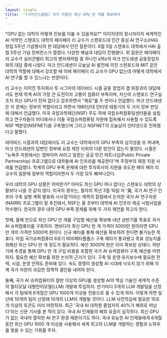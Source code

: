 ```yaml
---
layout: single
title:  "[사이언스칼럼] 국가 차원의 최신 GPU 만 개를 확보하자
"
---
```

"GPU 없는 대학이 어떻게 진보를 이룰 수 있을까요?" 이미지넷의 창시자이자 세계적인 AI 석학인 스탠포드 대학의 페이페이 리 교수가 스탠포드대 인간 중심 AI 연구소(HAI) 창립 5주년 기념행사의 한 대담에서 던진 질문이다. 6월 5일 스탠포드 대학에서 HAI 출범 5주년 기념 컨퍼런스가 열렸다. 다양한 패널과 대담이 진행됐다. 위 질문은 페이페이 리 교수가 실리콘밸리 최고의 벤처캐피털 중 하나인 a16z의 마크 안드레센 공동창업자와의 대담 중에 나왔다. 마크 안드레센이 오늘날 AI 발전에 끼친 스탠포드와 MIT 같은 대학의 역할에 대해서 강조할 때 이에 페이페이 리 교수가 GPU 없는데 어떻게 대학에서 AI 연구를 할 수 있느냐는 반문이다.

리 교수는 이어진 투자회사 투 시그마의 데이비드 시겔 공동 창업자 겸 회장과의 대담에서도 현재 학계 AI의 가장 큰 도전이자 고통이 컴퓨터 부족이며, 자신의 스탠포드 연구실조차 최신 GPU가 전혀 없다고 강조하면서 "제로"를 두 번이나 언급했다. 마크 안드레센은 이 문제는 정부의 역할이라고 하면서 1980년대 인터넷 태동기의 두 가지 정부 펀딩에 대해서 언급했다. 미국 국립과학재단(NSF) 주도 하에 국립슈퍼컴퓨팅센터들을 설립하고 연구자들이 어디에서나 이들 국립슈퍼컴퓨팅 자원에 접속해서 사용할 수 있도록 NSF 백본망(NSFNET)을 구축했으며 그리고 NSFNET이 오늘날의 인터넷으로 진화했다고 말했다.

데이비드 시겔과의 대담에서도 리 교수는 대학에서의 GPU 부족의 심각성을 또 꺼내며, 마크 안드레센의 답변인 정부에 요청 제안 이외의 다른 방안이 없는지 물었다. 시겔은 "뉴욕주 차원에서는 엠파이어 AI라고 일컫는 공공 민간 파트너십(Public Private Partnership) 프로그램으로 대학들에 AI 인프라를 제공한다"며 주정부의 재정 지원 사례를 언급했다. 학계의 GPU 부족 문제에 대한 투자회사의 지원을 유도한 페이 페이 리 교수의 질문에 정부의 역할이라면서 두 거장 모두 빠져나갔다.

우리 대학의 GPU 상황은 어떠한가? 아마도 최신 GPU 하나 없다는 스탠포드 대학의 상황보다 나을 것 같지 않다. 미국의 경우는, 필자의 작년 3월 10일 자 '美, 국가 AI 연구 인프라 구축 실행 계획 발표와 시사점'이라는 제목의 칼럼에서 논의한 국가 AI 연구자원(NAIRR) 프로그램이 잘 추진돼서, NSF는 올 초부터 대학에 AI 인프라 제공 시범사업을 착수했다. 한국의 경우 대학 GPU 부족 문제를 위해 두 가지 제언을 하고자 한다.

첫째, 올해 안으로 최신 GPU 만 개를 구입할 예산을 확보해 내년 상반기를 목표로 국가 AI 슈퍼컴퓨터를 구축하자. 엔비디아 최신 GPU 한 개 가격이 5000만 원이라면 GPU 만 개의 가격만 5000억 원이다. 신규 예타를 통해 예산을 확보하려 한다면 불가능한 목표다. 마침 국가슈퍼컴퓨터 6호기 600페타플롭스 구축 예타가 통과됐고 목표 성능치를 위해선 최신 GPU 만 개 정도가 필요하다. 예산 3000억 원은 이미 확보된 상태다. 하반기에 추경을 통해 GPU 만 개 구입 비용을 포함한 국가 AI 슈퍼컴퓨터 구축 예산을 마련하자. 필요한 예산 확보를 위한 논리적 근거가 있다. 구축 및 운영·유지보수에 필요한 전력, 시설, 운영 인력도 준비돼 있다. 속도 경쟁의 생성형 AI 시대에 낙오치 않기 위해 이제 국가 차원의 과감한 정책적 결단을 내려야 한다.

둘째, 국가 AI 슈퍼컴퓨터의 절반 이상의 GPU를 생성형 AI의 핵심 기술인 세계적 수준의 멀티모달 대형언어모델(LLM) 개발에 투입하자. 반기마다 5개의 LLM 개발팀을 선정해서 각 팀에게 6개월간 GPU 1000개 이상을 전용으로 쓸 수 있게 하자. 이렇게 하면 일 년에 10개의 팀이 선정돼 10개의 LLM이 개발될 것이다. LLM 사전학습에 필요한 10조 개 이상의 토큰도 미리 마련하자. 최근 '국내 AI 대학원 졸업자의 40%가 해외로 떠났다'라는 신문 기사를 본 적이 있다. 국내 AI 인재들의 해외 유출이 심각하다. 최신 GPU가 없는 국내의 열악한 AI 연구 환경 때문이기도 하다. 국내 유능한 AI 인재들에게 6개월 동안 최신 GPU 1000 개 이상을 사용해서 세계 최고의 LLM을 개발하는 경험과 노하우를 쌓을 수 있는 기회를 주자.

